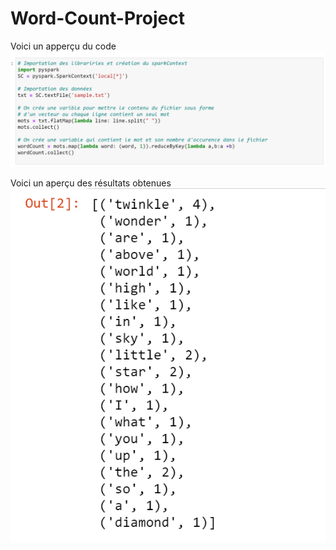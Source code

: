 # Word-Count-Project

Voici un apperçu du code
<img src = "Images/cap1.PNG">

Voici un aperçu des résultats obtenues
<img src = "Images/cap2.PNG">
